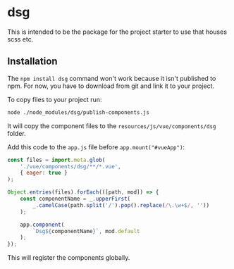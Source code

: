 # dsg
This is intended to be the package for the project starter to use that houses scss etc.

## Installation

The `npm install dsg` command won't work because it isn't published to npm.
For now, you have to download from git and link it to your project.


To copy files to your project run:
```bash
node ./node_modules/dsg/publish-components.js
```
It will copy the component files to the `resources/js/vue/components/dsg` folder.

Add this code to the `app.js` file before `app.mount("#vueApp")`:
```js
const files = import.meta.glob(
    './vue/components/dsg/**/*.vue',
    { eager: true }
);

Object.entries(files).forEach(([path, mod]) => {
    const componentName = _.upperFirst(
        _.camelCase(path.split('/').pop().replace(/\.\w+$/, ''))
    );

    app.component(
        `Dsg${componentName}`, mod.default
    );
});
```
This will register the components globally.